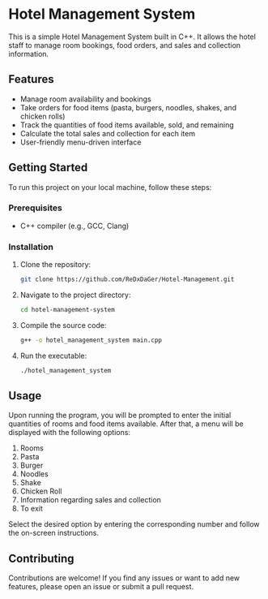 # Hotel Management System

This is a simple Hotel Management System built in C++. It allows the hotel staff to manage room bookings, food orders, and sales and collection information.

## Features

- Manage room availability and bookings
- Take orders for food items (pasta, burgers, noodles, shakes, and chicken rolls)
- Track the quantities of food items available, sold, and remaining
- Calculate the total sales and collection for each item
- User-friendly menu-driven interface

## Getting Started

To run this project on your local machine, follow these steps:

### Prerequisites

- C++ compiler (e.g., GCC, Clang)

### Installation

1. Clone the repository:
    ```bash
    git clone https://github.com/ReDxDaGer/Hotel-Management.git
    ```
2. Navigate to the project directory:
    ```bash
    cd hotel-management-system
    ```
3. Compile the source code:
    ```bash
    g++ -o hotel_management_system main.cpp
    ```
4. Run the executable:
    ```bash
    ./hotel_management_system
    ```

## Usage

Upon running the program, you will be prompted to enter the initial quantities of rooms and food items available. After that, a menu will be displayed with the following options:

1. Rooms
2. Pasta
3. Burger
4. Noodles
5. Shake
6. Chicken Roll
7. Information regarding sales and collection
8. To exit

Select the desired option by entering the corresponding number and follow the on-screen instructions.

## Contributing

Contributions are welcome! If you find any issues or want to add new features, please open an issue or submit a pull request.

